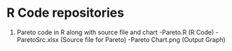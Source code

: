 # R Code repositories 
1) Pareto code in R along with source file and chart
-Pareto.R (R Code)
-ParetoSrc.xlsx (Source file for Pareto)
-Pareto Chart.png (Output Graph)
